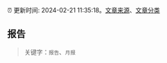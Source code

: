 :alarm_clock: 更新时间: 2024-02-21 11:35:18。[文章来源](/README.md)、[文章分类](/TAGS.md)

## 报告


> 关键字：`报告`、`月报`



